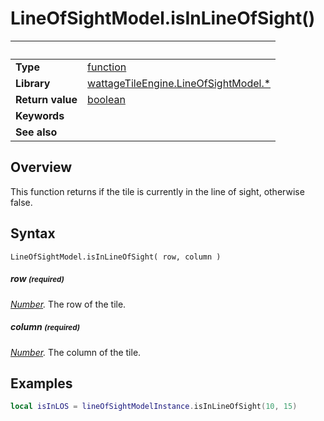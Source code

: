 # LineOfSightModel.isInLineOfSight()

|                      | &nbsp;
| -------------------- | ---------------------------------------------------------------
| __Type__             | [function](http://docs.coronalabs.com/api/type/Function.html)
| __Library__          | [wattageTileEngine.LineOfSightModel.*](type_lineOfSightModel.markdown)
| __Return value__     | [boolean](https://docs.coronalabs.com/api/type/Boolean.html)
| __Keywords__         |
| __See also__         |


## Overview

This function returns if the tile is currently in the line of sight,
otherwise false.


## Syntax

	LineOfSightModel.isInLineOfSight( row, column )

##### row <small>(required)</small>
_[Number](https://docs.coronalabs.com/api/type/Number.html)._
The row of the tile.

##### column <small>(required)</small>
_[Number](https://docs.coronalabs.com/api/type/Number.html)._
The column of the tile.


## Examples

``````lua
local isInLOS = lineOfSightModelInstance.isInLineOfSight(10, 15)
``````

